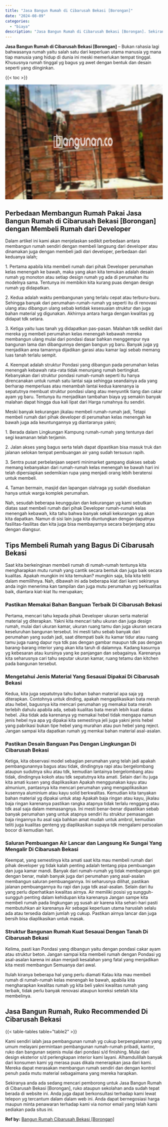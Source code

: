 ```yaml
---
title: "Jasa Bangun Rumah di Cibarusah Bekasi [Borongan]"
date: "2024-08-09"
categories: 
  - "biaya"
description: "Jasa Bangun Rumah di Cibarusah Bekasi [Borongan]. Sekiranya anda ada sedang mencari pemborong untuk Jasa Bangun Rumah di Cibarusah Bekasi [Borongan], ruko..."
---
```


**Jasa Bangun Rumah di Cibarusah Bekasi \[Borongan\]** – Bukan rahasia lagi bahwasanya rumah yaitu salah satu dari keperluan utama manusia yg mana tiap manusia yang hidup di dunia ini meski memerlukan tempat tinggal. Khususnya rumah tinggal yg bagus yg awet dengan bentuk dan desain seperti yang diinginkan.

{{< toc >}}

![Jasa Bangun Rumah di Cibarusah Bekasi [Borongan]](/images/borong-bangunan-29.png)

## Perbedaan Membangun Rumah Pakai Jasa Bangun Rumah di Cibarusah Bekasi \[Borongan\] dengan Membeli Rumah dari Developer

Dalam artikel ini kami akan menjelaskan sedikit perbedaan antara membangun rumah sendiri dengan membeli langsung dari developer atau dinamakan juga dengan membeli jadi dari developer, perbedaan dari keduanya ialah;

1\. Pertama apabila kita membeli rumah dari pihak Developer perumahan kelas menengah ke bawah, maka yang akan kita temukan adalah desain rumah yg monoton atau setiap design rumah yg ada di perumahan itu modelnya sama. Tentunya ini membikin kita kurang puas dengan design rumah yg didapatkan.

2\. Kedua adalah waktu pembangunan yang terlalu cepat atau terburu-buru. Sehingga banyak dari perumahan-rumah-rumah yg seperti itu di renovasi ulang atau dibangun ulang sebab ketidak kesesuaian struktur dan juga bahan material yg digunakan. Akhirnya antara harga dengan kwalitas yg didapat tdk setara.

3\. Ketiga yaitu luas tanah yg didapatkan pas-pasan. Malahan tdk sedikit dari mereka yg membeli perumahan kelas menengah kebawah mereka membangun ulang mulai dari pondasi dasar bahkan menggempur nya bangunan lama dan dibangunnya dengan bangun yg baru. Banyak juga yg menjadikan area tamannya dijadikan garasi atau kamar lagi sebab memang luas tanah terlalu sempit.

4\. Keempat adalah struktur Pondasi yang dibangun pada perumahan kelas menengah kebawah rata-rata tidak menunjang rumah bertingkat. Kebanyakan dari struktur pondasi rumah-rumah seperti itu hanya direncanakan untuk rumah satu lantai saja sehingga seandainya ada yang berharap memperluas atau menambah lantai kedua karenanya ia sepatutnya membuat struktur pondasi ulang atau menyuntik tiang dan cakar ayam yg baru. Tentunya itu menjadikan tambahan biaya yg semakin banyak malahan dapat hingga dua kali lipat dari Harga rumahnya itu sendiri.

Meski banyak kekurangan jikalau membeli rumah-rumah jadi, Tetapi membeli rumah dari pihak developer di perumahan kelas menengah ke bawah juga ada keuntungannya yg diantaranya yakni;

1\. Berada dalam Lingkungan Kampung rumah-rumah yang tentunya dari segi keamanan telah terjamin.

2\. Jalan akses yang bagus serta telah dapat dipastikan bisa masuk truk dan jalanan selokan tempat pembuangan air yang sudah tersusun rapih.

3\. Sentra pusat perbelanjaan seperti minimarket gampang diakses sebab memang kebanyakan dari rumah-rumah kelas menengah ke bawah hari ini telah dipersiapkan sedemikian rupa yang menjadi orang lebih beratensi untuk membeli.

4\. Taman bermain, masjid dan lapangan olahraga yg sudah disediakan hanya untuk warga komplek perumahan.

Nah, sesudah beberapa keunggulan dan kekurangan yg kami sebutkan diatas saat membeli rumah dari pihak Developer rumah-rumah kelas menengah kebawah, kita tahu bahwa banyak sekali kekurangan yg akan kita dapatkan. Namun di sisi lain juga kita diuntungkan dengan dapatnya fasilitas-fasilitas dan kita juga bisa membayarnya secara berjenjang atau dengan diangsur.

## Tips Membeli Rumah yang Bagus Di Cibarusah Bekasi

Saat kita berkeinginan membeli rumah di rumah-rumah tentunya kita mengharapkan mutu rumah yang cantik secara bentuk dan juga baik secara kualitas. Apakah mungkin ini kita temukan? mungkin saja, bila kita teliti dalam memilihnya. Nah, dibawah ini ada beberapa kiat dari kami sekiranya anda ingin menerima kan tampilan dan juga mutu perumahan yg berkualitas baik, diantara kiat-kiat Itu merupakan;

### Pastikan Memakai Bahan Banguan Terbaik Di Cibarusah Bekasi

Pertama, mencari tahu kepada pihak Developer ukuran serta material material yg diterapkan. Yakni kita mencari tahu ukuran dan juga design rumah, mulai dari ukuran kamar, ukuran ruang tamu dan juga ukuran secara keseluruhan bangunan tersebut. Ini mesti tahu sebab banyak dari perumahan yang sudah jadi, saat ditempati baik itu kamar tidur atau ruang tamu juga ruang dapur nya tdk pas dengan gambar maupun tdk pas dengan barang-barang interior yang akan kita taruh di dalamnya. Kadang kasurnya yg kebesaran atau kursinya yang ke panjangan dan sebagainya. Karenanya kita seharusnya cari tahu seputar ukuran kamar, ruang tetamu dan kitchen pada bangunan tersebut.

### Mengetahui Jenis Material Yang Sesauai Dipakai Di Cibarusah Bekasi

Kedua, kita juga sepatutnya tahu bahan bahan material apa saja yg diterapkan. Contohnya untuk dinding, apakah mengaplikasikan bata merah atau hebel, bagusnya kita mencari perumahan yg memakai bata merah terlebih dahulu apabila ada, sebab kualitas bata merah lebih kuat diatas hebel. Jika tidak ada karenanya yg memakai hebel tidak mengapa namun jenis hebel nya apa yg dipakai kita semestinya jeli juga yakni jenis hebel yang pabrikasi bukan tipe hebel yang murahan atau pun hebel yang reject. Jangan sampai kita dapatkan rumah yg memkai bahan material asal-asalan.

### Pastikan Desain Banguan Pas Dengan Lingkungan Di Cibarusah Bekasi

Ketiga, kita observasi model sebagian perumahan yang telah jadi apakah pembangunannya bagus atau tidak, dindingnya rapi atau bergelombang ataupun sudutnya siku atau tdk, kemudian lantainya bergelombang atau tidak, dindingnya kokoh atau tdk sepatutnya kita amati. Selain dari itu juga kita amati kusen yang diaplikasikan Apakah menggunakan kayu atau almunium, pantasnya kita mencari perumahan yang mengaplikasikan kusennya aluminium atau kayu solid berkwalitas. Kemudian kita tanyakan bahan material yg dipakai untuk atap Apakah baja ringan atau kayu, jikalau baja ringan karenanya pastikan rangka atapnya tidak terlalu renggang atau tdk asal saja dalam memasangnya. Ini mesti benar-benar dipastikan sebab banyak perumahan yang untuk atapnya sendiri itu struktur pemasangan baja ringannya itu asal saja bahkan amat mudah untuk ambrol, kemudian teliti juga kualitas genteng yg diaplikasikan supaya tdk mengalami persoalan bocor di kemudian hari.

### Saluran Pembuangan Air Lancar dan Langsung Ke Sungai Yang Mengalir Di Cibarusah Bekasi

Keempat, yang semestinya kita amati saat kita mau membeli rumah dari pihak developer yg tidak kalah penting adalah tentang pipa pembuangan dan juga kamar mandi. Banyak dari rumah-rumah yg tidak membangun got dengan benar, malah banyak juga dari perumahan yang asal-asalan membangun saluran pembuangannya. Ini seharusnya dilihat, pastikan jalanan pembuangannya itu rapi dan juga tdk asal-asalan. Selain dari itu yang perlu diperhatikan kwalitas airnya. Air memiliki posisi yg sungguh-sungguh penting dalam kehidupan kita karenanya Jangan sampe kita membeli rumah pada lingkungan yg susah air karena kita sehari-hari pasti membutuhkan air karenanya Air sebagai keperluan utama haruslah selalu ada atau tersedia dalam jumlah yg cukup. Pastikan airnya lancar dan juga bersih bisa diaplikasikan untuk masak.

### Struktur Bangunan Rumah Kuat Sesauai Dengan Tanah Di Cibarusah Bekasi

Kelima, pasti kan Pondasi yang dibangun yaitu dengan pondasi cakar ayam atau struktur beton. Jangan sampai kita membeli rumah dengan Pondasi yg asal-asalan karena ini akan menjadi kesalahan yang fatal yang menjadikan kita mesti membangun Semuanya dari awal.

Itulah kiranya beberapa hal yang perlu diamati Kalau kita mau membeli rumah di rumah-rumah kelas menengah ke bawah, apabila kita mengharapkan kwalitas rumah yg kita beli yakni kwalitas rumah yang terbaik, tidak perlu banyak renovasi ataupun koreksi setelah kita membelinya.

## Jasa Bangun Rumah, Ruko Recommended Di Cibarusah Bekasi

{{< table-tables table="table2" >}}

Kami sendiri ialah jasa pembangunan rumah yg cukup berpengalaman yang umum melayani permintaan pembangunan rumah-rumah pribadi, kantor, ruko dan bangunan sejenis mulai dari pondasi s/d finishing. Mulai dari design eksterior s/d perlengkapan interior kami layani. Alhamdulillah banyak dari konsumen kami yg merasa puas dikala menerapkan jasa dari kami. Mereka dapat merasakan membangun rumah sendiri dan dengan kontrol penuh pada mutu material sebagaimana yang mereka harapkan.

Sekiranya anda ada sedang mencari pemborong untuk Jasa Bangun Rumah di Cibarusah Bekasi \[Borongan\], ruko ataupun sekolahan anda sudah tepat berada di website ini. Anda juga dapat berkonsultasi terhadap kami lewat telepon yg tercantum dalam dalam web ini. Anda dapat bernegosiasi harga maupun minta penawaran terhadap kami via nomor email yang telah kami sediakan pada situs ini.

**Ref by:** [Bangun Rumah Cibarusah Bekasi [Borongan]](https://id.wikipedia.org/wiki/Bangun)
